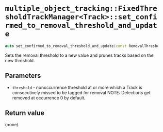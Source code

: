 # `multiple_object_tracking::FixedThresholdTrackManager<Track>::set_confirmed_to_removal_threshold_and_update`

```cpp
auto set_confirmed_to_removal_threshold_and_update(const RemovalThreshold & threshold) noexcept -> void;
```

Sets the removal threshold to a new value and prunes tracks based on the new threshold.

## Parameters

- `threshold` - nonoccurrence threshold at or more which a Track is consecutively missed to be tagged for removal
NOTE: Detections get removed at occurrence 0 by default.

## Return value

(none)
